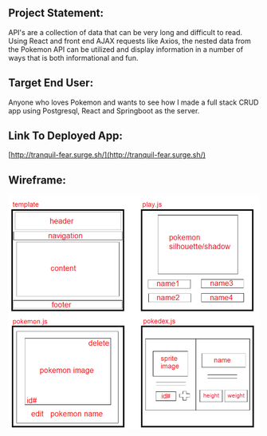 ## Project Statement:
API's are a collection of data that can be very long and difficult to read. Using React and front end AJAX requests like Axios, the nested data from the Pokemon API can be utilized and display information in a number of ways that is both informational and fun.

## Target End User:
Anyone who loves Pokemon and wants to see how I made a full stack CRUD app using Postgresql, React and Springboot as the server.

## Link To Deployed App:
[http://tranquil-fear.surge.sh/](http://tranquil-fear.surge.sh/)

## Wireframe:
<img src="./images/p3_wireframe.png" alt="wireframe" />